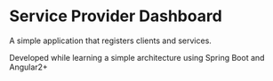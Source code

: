 # Service Provider Dashboard

A simple application that registers clients and services.

Developed while learning a simple architecture using Spring Boot and Angular2+